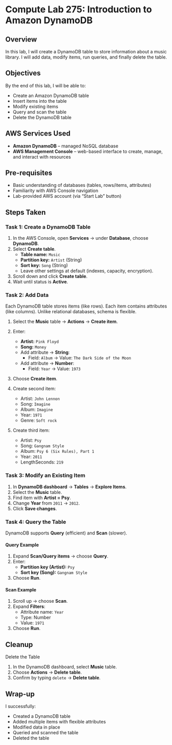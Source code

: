 # Compute Lab 275: Introduction to Amazon DynamoDB

## Overview
In this lab, I will create a DynamoDB table to store information about a music library. I will add data, modify items, run queries, and finally delete the table.


## Objectives
By the end of this lab, I will be able to:
- Create an Amazon DynamoDB table  
- Insert items into the table  
- Modify existing items  
- Query and scan the table  
- Delete the DynamoDB table  

## AWS Services Used
- **Amazon DynamoDB** – managed NoSQL database  
- **AWS Management Console** – web-based interface to create, manage, and interact with resources  

## Pre-requisites
- Basic understanding of databases (tables, rows/items, attributes)  
- Familiarity with AWS Console navigation  
- Lab-provided AWS account (via “Start Lab” button)  


## Steps Taken
### Task 1: Create a DynamoDB Table
1. In the AWS Console, open **Services** → under **Database**, choose **DynamoDB**.  
2. Select **Create table**.  
   - **Table name:** `Music`  
   - **Partition key:** `Artist` (String)  
   - **Sort key:** `Song` (String)  
   - Leave other settings at default (indexes, capacity, encryption).  
3. Scroll down and click **Create table**.  
4. Wait until status is **Active**.  


### Task 2: Add Data
Each DynamoDB table stores items (like rows). Each item contains attributes (like columns). Unlike relational databases, schema is flexible.

1. Select the **Music** table → **Actions** → **Create item**.  
2. Enter:  
   - **Artist:** `Pink Floyd`  
   - **Song:** `Money`  
   - Add attribute → **String**:  
     - Field: `Album` → Value: `The Dark Side of the Moon`  
   - Add attribute → **Number**:  
     - Field: `Year` → Value: `1973`  
3. Choose **Create item**.  

4. Create second item:  
   - Artist: `John Lennon`  
   - Song: `Imagine`  
   - Album: `Imagine`  
   - Year: `1971`  
   - Genre: `Soft rock`  

5. Create third item:  
   - Artist: `Psy`  
   - Song: `Gangnam Style`  
   - Album: `Psy 6 (Six Rules), Part 1`  
   - Year: `2011`  
   - LengthSeconds: `219`  


### Task 3: Modify an Existing Item
1. In **DynamoDB dashboard** → **Tables** → **Explore Items**.  
2. Select the **Music** table.  
3. Find item with **Artist = Psy**.  
4. Change **Year** from `2011` → `2012`.  
5. Click **Save changes**.  


### Task 4: Query the Table
DynamoDB supports **Query** (efficient) and **Scan** (slower).

#### Query Example
1. Expand **Scan/Query items** → choose **Query**.  
2. Enter:  
   - **Partition key (Artist):** `Psy`  
   - **Sort key (Song):** `Gangnam Style`  
3. Choose **Run**.  

#### Scan Example
1. Scroll up → choose **Scan**.  
2. Expand **Filters**:  
   - Attribute name: `Year`  
   - Type: Number  
   - Value: `1971`  
3. Choose **Run**.  


## Cleanup
Delete the Table
1. In the DynamoDB dashboard, select **Music** table.  
2. Choose **Actions** → **Delete table**.  
3. Confirm by typing `delete` → **Delete table**.  


## Wrap-up
I successfully:  
- Created a DynamoDB table  
- Added multiple items with flexible attributes  
- Modified data in place  
- Queried and scanned the table  
- Deleted the table  


